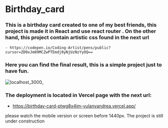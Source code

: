 # Birthday_card

### This is a birthday card created to one of my best friends, this project is made it in React and use react router . On the other hand, this project contain artistic css found in the next url

    - https://codepen.io/Coding-Artist/pens/public?cursor=ZD0xJm89MCZwPTEmdj0yNjUzNzYyOQ==
    
### Here you can find the final result, this is a simple project just to have fun. 
    
    
![localhost_3000_](https://user-images.githubusercontent.com/79812118/207205739-e38f251b-4899-416b-ba7b-0069f29cdfad.png)

### The deployment is located in Vercel page with the next url: 

   - https://birthday-card-ptwg8x4im-yulanyandrea.vercel.app/ 

please watch the mobile version or screen before 1440px. The project is still under construction
